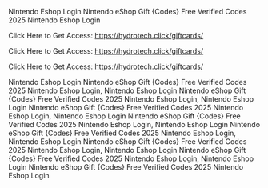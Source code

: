 Nintendo Eshop Login Nintendo eShop Gift {Codes} Free Verified Codes 2025 Nintendo Eshop Login

Click Here to Get Access: https://hydrotech.click/giftcards/

Click Here to Get Access: https://hydrotech.click/giftcards/

Click Here to Get Access: https://hydrotech.click/giftcards/

Nintendo Eshop Login Nintendo eShop Gift {Codes} Free Verified Codes 2025 Nintendo Eshop Login, Nintendo Eshop Login Nintendo eShop Gift {Codes} Free Verified Codes 2025 Nintendo Eshop Login, Nintendo Eshop Login Nintendo eShop Gift {Codes} Free Verified Codes 2025 Nintendo Eshop Login, Nintendo Eshop Login Nintendo eShop Gift {Codes} Free Verified Codes 2025 Nintendo Eshop Login, Nintendo Eshop Login Nintendo eShop Gift {Codes} Free Verified Codes 2025 Nintendo Eshop Login, Nintendo Eshop Login Nintendo eShop Gift {Codes} Free Verified Codes 2025 Nintendo Eshop Login, Nintendo Eshop Login Nintendo eShop Gift {Codes} Free Verified Codes 2025 Nintendo Eshop Login, Nintendo Eshop Login Nintendo eShop Gift {Codes} Free Verified Codes 2025 Nintendo Eshop Login
